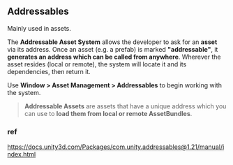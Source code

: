 ## Addressables
Mainly used in assets.

The **Addressable Asset System** allows the developer to ask for an **asset** via its address. Once an asset (e.g. a prefab) is marked **"addressable"**, it **generates an address which can be called from anywhere**. Wherever the asset resides (local or remote), the system will locate it and its dependencies, then return it.

Use **Window > Asset Management > Addressables** to begin working with the system.




> **Addressable Assets** are assets that have a unique address which you can use to **load them from local or remote AssetBundles**.

### ref

https://docs.unity3d.com/Packages/com.unity.addressables@1.21/manual/index.html
